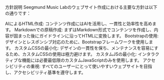 方針説明
Seegmund Music Labのウェブサイト作成における主要な方針は以下の通りです：

AIによるHTML作成: コンテンツ作成にはAIを活用し、一貫性と効率性を高めます。
Markdownでの原稿作成: まずはMarkdown形式でコンテンツを作成し、内容が固まった後にガイドラインに沿ってHTMLに変換します。
Bootstrapの使用: デザインとレスポンシブ対応のために、Bootstrapフレームワークを使用します。
カスタムCSSの最小化: デザインの一貫性を保ち、メンテナンスを容易にするため、カスタムCSSの使用は極力避けます。
カスタムJSの最小化: インタラクティブな機能には必要最低限のカスタムJavaScriptのみを使用します。
アクセシビリティの重視: すべてのユーザーにとって使いやすいウェブサイトを目指し、アクセシビリティ基準を遵守します。

